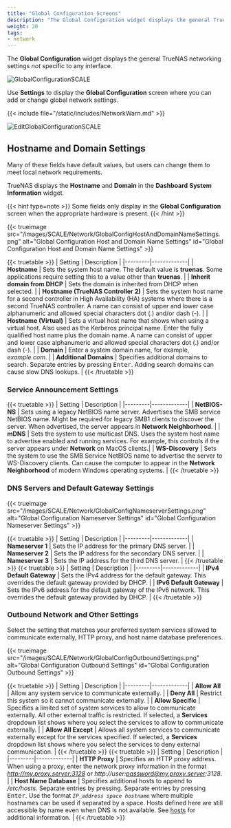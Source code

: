 ```yaml
---
title: "Global Configuration Screens"
description: "The Global Configuration widget displays the general TrueNAS network settings not specific to any interface."
weight: 20
tags:
- network
---
```


The **Global Configuration** widget displays the general TrueNAS networking settings *not* specific to any interface.

![GlobalConfigurationSCALE](/images/SCALE/Network/GlobalConfiguration.png "Global Configuration")

Use **Settings** to display the **Global Configuration** screen where you can add or change global network settings.

{{< include file="/static/includes/NetworkWarn.md" >}}

![EditGlobalConfigurationSCALE](/images/SCALE/Network/EditGlobalConfiguration.png "Global Configuration Options")

## Hostname and Domain Settings
Many of these fields have default values, but users can change them to meet local network requirements.

TrueNAS displays the **Hostname** and **Domain** in the **Dashboard** **System Information** widget. 

{{< hint type=note >}}
Some fields only display in the **Global Configuration** screen when the appropriate hardware is present.
{{< /hint >}}  

{{< trueimage src="/images/SCALE/Network/GlobalConfigHostAndDomainNameSettings.png" alt="Global Configuration Host and Domain Name Settings" id="Global Configuration Host and Domain Name Settings" >}}

{{< truetable >}}
| Setting | Description |
|---------|-------------|
| **Hostname** | Sets the system host name. The default value is **truenas**. Some applications require setting this to a value other than **truenas**. |
| **Inherit domain from DHCP** | Sets the domain is inherited from DHCP when selected. |
| **Hostname (TrueNAS Controller 2)** | Sets the system host name for a second controller in High Availability (HA) systems where there is a second TrueNAS controller. A name can consist of upper and lower case alphanumeric and allowed special characters dot (.) and/or dash (-). |
| **Hostname (Virtual)** | Sets a virtual host name that shows when using a virtual host. Also used as the Kerberos principal name. Enter the fully qualified host name plus the domain name. A name can consist of upper and lower case alphanumeric and allowed special characters dot (.) and/or dash (-). |
| **Domain** | Enter a system domain name, for example, *example.com*. |
| **Additional Domains** | Specifies additional domains to search. Separate entries by pressing <kbd>Enter</kbd>. Adding search domains can cause slow DNS lookups. |
{{< /truetable >}}

### Service Announcement Settings

{{< truetable >}}
| Setting | Description |
|---------|-------------|
| **NetBIOS-NS** | Sets using a legacy NetBIOS name server. Advertises the SMB service NetBIOS name. Might be required for legacy SMB1 clients to discover the server. When advertised, the server appears in **Network Neighborhood**. |
| **mDNS** | Sets the system to use multicast DNS. Uses the system host name to advertise enabled and running services. For example, this controls if the server appears under **Network** on MacOS clients.|
| **WS-Discovery** | Sets the system to use the SMB Service NetBIOS name to advertise the server to WS-Discovery clients. Can cause the computer to appear in the **Network Neighborhood** of modern Windows operating systems. |
{{< /truetable >}}

### DNS Servers and Default Gateway Settings

{{< trueimage src="/images/SCALE/Network/GlobalConfigNameserverSettings.png" alt="Global Configuration Nameserver Settings" id="Global Configuration Nameserver Settings" >}}

{{< truetable >}}
| Setting | Description |
|---------|-------------|
| **Nameserver 1** | Sets the IP address for the primary DNS server. |
| **Nameserver 2** | Sets the IP address for the secondary DNS server. |
| **Nameserver 3** | Sets the IP address for the third DNS server. |
{{< /truetable >}}
{{< truetable >}}
| Setting | Description |
|---------|-------------|
| **IPv4 Default Gateway** | Sets the IPv4 address for the default gateway. This overrides the default gateway provided by DHCP. |
| **IPv6 Default Gateway** | Sets the IPv6 address for the default gateway of the IPv6 network. This overrides the default gateway provided by DHCP. |
{{< /truetable >}}

### Outbound Network and Other Settings
Select the setting that matches your preferred system services allowed to communicate externally, HTTP proxy, and host name database preferences.

{{< trueimage src="/images/SCALE/Network/GlobalConfigOutboundSettings.png" alt="Global Configuration Outbound Settings" id="Global Configuration Outbound Settings" >}}

{{< truetable >}}
| Setting | Description |
|---------|-------------|
| **Allow All** | Allow any system service to communicate externally. |
| **Deny All** | Restrict this system so it cannot communicate externally. |
| **Allow Specific** | Specifies a limited set of system services to allow to communicate externally. All other external traffic is restricted. If selected, a **Services** dropdown list shows where you select the services to allow to communicate externally. |
| **Allow All Except** | Allows all system services to communicate externally except for the services specified. If selected, a **Services** dropdown list shows where you select the services to deny external communication. |
{{< /truetable >}}
{{< truetable >}}
| Setting | Description |
|---------|-------------|
| **HTTP Proxy** | Specifies an HTTP proxy address. When using a proxy, enter the network proxy information in the format *http://my.proxy.server:3128* or *http://user:password@my.proxy.server:3128*. |
| **Host Name Database** | Specifies additional hosts to append to */etc/hosts*. Separate entries by pressing. Separate entries by pressing <kbd>Enter</kbd>. Use the format *`IP_address space hostname`* where multiple hostnames can be used if separated by a space. Hosts defined here are still accessible by name even when DNS is not available. See [hosts](https://manpages.debian.org/unstable/bind9-host/host.1.en.html) for additional information. |
{{< /truetable >}}
